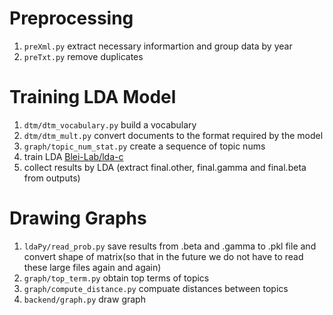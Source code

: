 # Preprocessing

1. `preXml.py` extract necessary informartion and group data by year
2. `preTxt.py` remove duplicates

# Training LDA Model

1. `dtm/dtm_vocabulary.py` build a vocabulary
2. `dtm/dtm_mult.py` convert documents to the format required by the model
3. `graph/topic_num_stat.py` create a sequence of topic nums
4. train LDA [Blei-Lab/lda-c](https://github.com/Blei-Lab/lda-c)
5. collect results by LDA (extract final.other, final.gamma and final.beta from outputs)

# Drawing Graphs

1. `ldaPy/read_prob.py` save results from .beta and .gamma to .pkl file and convert shape of matrix(so that in the future we do not have to read these large files again and again)
2. `graph/top_term.py` obtain top terms of topics
3. `graph/compute_distance.py` compuate distances between topics
4. `backend/graph.py` draw graph










